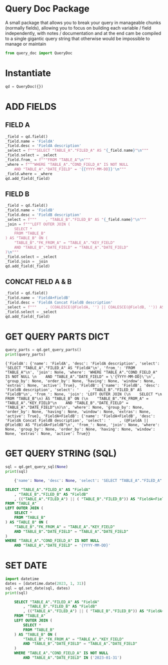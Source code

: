 # Query Doc Package

A small package that allows you to break your query in manageable chunks (normally fields), allowing you to focus on building each variable / field independently, with notes / documentation and at the end cam be compiled to a single gigantic query string that otherwise would be impossible to manage or maintain


```python
from query_doc import QueryDoc
```

# Instantiate


```python
qd = QueryDoc({})
```

# ADD FIELDS

## FIELD A


```python
_field = qd.field()
_field.name = 'FieldA'
_field.desc = 'FieldA description'
_select = f"""SELECT "TABLE_A"."FILED_A" AS "{_field.name}"\n"""
_field.select = _select
_field.from_ = f"""FROM "TABLE_A"\n"""
_where = f"""WHERE "TABLE_A"."COND_FIELD_A" IS NOT NULL 
    AND "TABLE_A"."DATE_FIELD" = '{{YYYY-MM-DD}}'\n"""
_field.where = _where
qd.add_field(_field)
```

## FIELD B


```python
_field = qd.field()
_field.name = 'FieldB'
_field.desc = 'FieldB description'
_select = f"""    , "TABLE_B"."FILED_B" AS "{_field.name}"\n"""
_join = f"""LEFT OUTER JOIN (
    SELECT *
    FROM "TABLE_B"
) AS "TABLE_B" ON (
    "TABLE_B"."FK_FROM_A" = "TABLE_A"."KEY_FIELD"
    AND "TABLE_B"."DATE_FIELD" = "TABLE_A"."DATE_FIELD"
)\n"""
_field.select = _select
_field.join = _join
qd.add_field(_field)
```

## CONCAT FIELD A & B


```python
_field = qd.field()
_field.name = 'FieldA+FieldB'
_field.desc = 'FieldA Concat FieldB description'
_select = f"""    , (COALESCE(@FieldA, '') || COALESCE(@FieldB, '')) AS "{_field.name}"\n"""
_field.select = _select
qd.add_field(_field)
```

# GET QUERY PARTS DICT


```python
query_parts = qd.get_query_parts()
print(query_parts)
```

    {'FieldA': {'name': 'FieldA', 'desc': 'FieldA description', 'select': 'SELECT "TABLE_A"."FILED_A" AS "FieldA"\n', 'from_': 'FROM "TABLE_A"\n', 'join': None, 'where': 'WHERE "TABLE_A"."COND_FIELD_A" IS NOT NULL \n    AND "TABLE_A"."DATE_FIELD" = \'{YYYY-MM-DD}\'\n', 'group_by': None, 'order_by': None, 'having': None, 'window': None, 'extras': None, 'active': True}, 'FieldB': {'name': 'FieldB', 'desc': 'FieldB description', 'select': '    , "TABLE_B"."FILED_B" AS "FieldB"\n', 'from_': None, 'join': 'LEFT OUTER JOIN (\n    SELECT *\n    FROM "TABLE_B"\n) AS "TABLE_B" ON (\n    "TABLE_B"."FK_FROM_A" = "TABLE_A"."KEY_FIELD"\n    AND "TABLE_B"."DATE_FIELD" = "TABLE_A"."DATE_FIELD"\n)\n', 'where': None, 'group_by': None, 'order_by': None, 'having': None, 'window': None, 'extras': None, 'active': True}, 'FieldA+FieldB': {'name': 'FieldA+FieldB', 'desc': 'FieldA Concat FieldB description', 'select': '    , (@FieldA || @FieldB) AS "FieldA+FieldB"\n', 'from_': None, 'join': None, 'where': None, 'group_by': None, 'order_by': None, 'having': None, 'window': None, 'extras': None, 'active': True}}
    

# GET QUERY STRING (SQL)


```python
sql = qd.get_query_sql(None)
print(sql)
```
```python
    {'name': None, 'desc': None, 'select': 'SELECT "TABLE_A"."FILED_A" AS "FieldA"\n    , "TABLE_B"."FILED_B" AS "FieldB"\n    , (("TABLE_A"."FILED_A") || ( "TABLE_B"."FILED_B")) AS "FieldA+FieldB"\n', 'from_': 'FROM "TABLE_A"\n', 'join': 'LEFT OUTER JOIN (\n    SELECT *\n    FROM "TABLE_B"\n) AS "TABLE_B" ON (\n    "TABLE_B"."FK_FROM_A" = "TABLE_A"."KEY_FIELD"\n    AND "TABLE_B"."DATE_FIELD" = "TABLE_A"."DATE_FIELD"\n)\n', 'where': 'WHERE "TABLE_A"."COND_FIELD_A" IS NOT NULL \n    AND "TABLE_A"."DATE_FIELD" = \'{YYYY-MM-DD}\'\n', 'group_by': '', 'order_by': '', 'having': '', 'window': '', 'extras': None, 'active': True}
```
```sql
SELECT "TABLE_A"."FILED_A" AS "FieldA"
    , "TABLE_B"."FILED_B" AS "FieldB"
    , (("TABLE_A"."FILED_A") || ( "TABLE_B"."FILED_B")) AS "FieldA+FieldB"
FROM "TABLE_A"
LEFT OUTER JOIN (
    SELECT *
    FROM "TABLE_B"
) AS "TABLE_B" ON (
    "TABLE_B"."FK_FROM_A" = "TABLE_A"."KEY_FIELD"
    AND "TABLE_B"."DATE_FIELD" = "TABLE_A"."DATE_FIELD"
)
WHERE "TABLE_A"."COND_FIELD_A" IS NOT NULL 
    AND "TABLE_A"."DATE_FIELD" = '{YYYY-MM-DD}'
```
    
    

# SET DATE


```python
import datetime
dates = [datetime.date(2023, 1, 31)]
sql = qd.set_date(sql, dates)
print(sql)
```

```sql
    SELECT "TABLE_A"."FILED_A" AS "FieldA"
        , "TABLE_B"."FILED_B" AS "FieldB"
        , (("TABLE_A"."FILED_A") || ( "TABLE_B"."FILED_B")) AS "FieldA+FieldB"
    FROM "TABLE_A"
    LEFT OUTER JOIN (
        SELECT *
        FROM "TABLE_B"
    ) AS "TABLE_B" ON (
        "TABLE_B"."FK_FROM_A" = "TABLE_A"."KEY_FIELD"
        AND "TABLE_B"."DATE_FIELD" = "TABLE_A"."DATE_FIELD"
    )
    WHERE "TABLE_A"."COND_FIELD_A" IS NOT NULL 
        AND "TABLE_A"."DATE_FIELD" IN ('2023-01-31')
 ```  
    


```python

```
